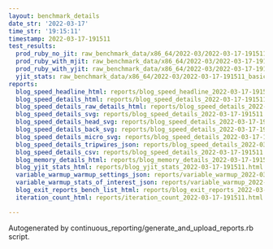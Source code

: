 ```yaml
---
layout: benchmark_details
date_str: '2022-03-17'
time_str: '19:15:11'
timestamp: 2022-03-17-191511
test_results:
  prod_ruby_no_jit: raw_benchmark_data/x86_64/2022-03/2022-03-17-191511_basic_benchmark_prod_ruby_no_jit.json
  prod_ruby_with_mjit: raw_benchmark_data/x86_64/2022-03/2022-03-17-191511_basic_benchmark_prod_ruby_with_mjit.json
  prod_ruby_with_yjit: raw_benchmark_data/x86_64/2022-03/2022-03-17-191511_basic_benchmark_prod_ruby_with_yjit.json
  yjit_stats: raw_benchmark_data/x86_64/2022-03/2022-03-17-191511_basic_benchmark_yjit_stats.json
reports:
  blog_speed_headline_html: reports/blog_speed_headline_2022-03-17-191511.html
  blog_speed_details_html: reports/blog_speed_details_2022-03-17-191511.html
  blog_speed_details_raw_details_html: reports/blog_speed_details_2022-03-17-191511.raw_details.html
  blog_speed_details_svg: reports/blog_speed_details_2022-03-17-191511.svg
  blog_speed_details_head_svg: reports/blog_speed_details_2022-03-17-191511.head.svg
  blog_speed_details_back_svg: reports/blog_speed_details_2022-03-17-191511.back.svg
  blog_speed_details_micro_svg: reports/blog_speed_details_2022-03-17-191511.micro.svg
  blog_speed_details_tripwires_json: reports/blog_speed_details_2022-03-17-191511.tripwires.json
  blog_speed_details_csv: reports/blog_speed_details_2022-03-17-191511.csv
  blog_memory_details_html: reports/blog_memory_details_2022-03-17-191511.html
  blog_yjit_stats_html: reports/blog_yjit_stats_2022-03-17-191511.html
  variable_warmup_warmup_settings_json: reports/variable_warmup_2022-03-17-191511.warmup_settings.json
  variable_warmup_stats_of_interest_json: reports/variable_warmup_2022-03-17-191511.stats_of_interest.json
  blog_exit_reports_bench_list_html: reports/blog_exit_reports_2022-03-17-191511.bench_list.html
  iteration_count_html: reports/iteration_count_2022-03-17-191511.html

---
```

Autogenerated by continuous_reporting/generate_and_upload_reports.rb script.
